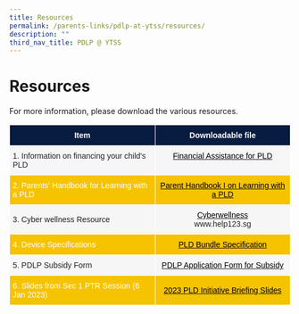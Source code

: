 ```yaml
---
title: Resources
permalink: /parents-links/pdlp-at-ytss/resources/
description: ""
third_nav_title: PDLP @ YTSS
---
```

# **Resources**

For more information, please download the various resources.

[](/files/Financial%20Assistance%20for%20PLD.pdf)
[](/files/Parent%20Handbook%20I%20on%20Learning%20with%20a%20PLD.pdf)
[](/files/Cyberwellness.pdf)
[](/files/PLD%20Bundle%20Specification.pdf)
[](/files/PDLP%20Application%20Form%20for%20Subsidy.pdf)
[](/files/2023%20PLD%20Initiative%20Briefing%20Slides.pdf)




<table style="border-collapse:collapse;border-spacing:0" class="tg"><thead><tr><th style="background-color:#081C41;border-color:#ffffff;border-style:solid;border-width:1px;color:#FFF;font-family:Arial, sans-serif;font-size:14px;font-weight:bold;overflow:hidden;padding:10px 5px;text-align:center;vertical-align:middle;word-break:normal"><span style="color:#FFF;background-color:#081C41">Item</span></th><th style="background-color:#081C41;border-color:#ffffff;border-style:solid;border-width:1px;color:#FFF;font-family:Arial, sans-serif;font-size:14px;font-weight:bold;overflow:hidden;padding:10px 5px;text-align:center;vertical-align:middle;word-break:normal"><span style="color:#FFF;background-color:#081C41">Downloadable file </span></th></tr></thead><tbody><tr><td style="background-color:#F6F6F6;border-color:#ffffff;border-style:solid;border-width:1px;color:#232323;font-family:Arial, sans-serif;font-size:14px;overflow:hidden;padding:10px 5px;text-align:left;vertical-align:middle;word-break:normal"><span style="color:#232323;background-color:transparent">1. Information on financing your child's PLD</span>    </td><td style="background-color:#F6F6F6;border-color:#ffffff;border-style:solid;border-width:1px;color:#232323;font-family:Arial, sans-serif;font-size:14px;overflow:hidden;padding:10px 5px;text-align:center;vertical-align:top;word-break:normal"><a href="/files/Financial%20Assistance%20for%20PLD.pdf" target="_blank" rel="noopener noreferrer"><span style="text-decoration:none;color:#000">Financial Assistance for PLD</span></a></td></tr><tr><td style="background-color:#F6C300;border-color:#ffffff;border-style:solid;border-width:1px;color:#FFF;font-family:Arial, sans-serif;font-size:14px;overflow:hidden;padding:10px 5px;text-align:left;vertical-align:middle;word-break:normal"><span style="color:#FFF;background-color:transparent">2. Parents' Handbook for Learning with a PLD </span></td><td style="background-color:#F6C300;border-color:#ffffff;border-style:solid;border-width:1px;color:#FFF;font-family:Arial, sans-serif;font-size:14px;overflow:hidden;padding:10px 5px;text-align:center;vertical-align:top;word-break:normal"><a href="/files/Parent%20Handbook%20I%20on%20Learning%20with%20a%20PLD.pdf" target="_blank" rel="noopener noreferrer"><span style="text-decoration:none;color:#000">Parent Handbook I on Learning with a PLD</span></a></td></tr><tr><td style="background-color:#F6F6F6;border-color:#ffffff;border-style:solid;border-width:1px;color:#232323;font-family:Arial, sans-serif;font-size:14px;overflow:hidden;padding:10px 5px;text-align:left;vertical-align:middle;word-break:normal"><span style="color:#232323;background-color:transparent">3. Cyber wellness Resource</span></td><td style="background-color:#F6F6F6;border-color:#ffffff;border-style:solid;border-width:1px;color:#232323;font-family:Arial, sans-serif;font-size:14px;overflow:hidden;padding:10px 5px;text-align:center;vertical-align:middle;word-break:normal"><span style="color:#232323;background-color:transparent"> </span><a href="/files/Cyberwellness.pdf"><span style="text-decoration:none;color:#000">Cyberwellness</span></a><br><span style="color:#232323;background-color:transparent">www.help123.sg</span></td></tr><tr><td style="background-color:#F6C300;border-color:#ffffff;border-style:solid;border-width:1px;color:#FFF;font-family:Arial, sans-serif;font-size:14px;overflow:hidden;padding:10px 5px;text-align:left;vertical-align:middle;word-break:normal"><span style="color:#FFF;background-color:transparent">4. Device Specifications </span>    </td><td style="background-color:#F6C300;border-color:#ffffff;border-style:solid;border-width:1px;color:#FFF;font-family:Arial, sans-serif;font-size:14px;overflow:hidden;padding:10px 5px;text-align:center;vertical-align:middle;word-break:normal"><span style="color:#FFF;background-color:transparent"> </span><a href="/files/PLD%20Bundle%20Specification.pdf"><span style="text-decoration:none;color:#000">PLD Bundle Specification </span></a></td></tr><tr><td style="background-color:#F6F6F6;border-color:#ffffff;border-style:solid;border-width:1px;color:#232323;font-family:Arial, sans-serif;font-size:14px;overflow:hidden;padding:10px 5px;text-align:left;vertical-align:middle;word-break:normal"><span style="color:#232323;background-color:transparent">5. PDLP Subsidy Form </span>   </td><td style="background-color:#F6F6F6;border-color:#ffffff;border-style:solid;border-width:1px;color:#232323;font-family:Arial, sans-serif;font-size:14px;overflow:hidden;padding:10px 5px;text-align:center;vertical-align:top;word-break:normal"><a href="/files/PDLP%20Application%20Form%20for%20Subsidy.pdf"><span style="text-decoration:none;color:#000">PDLP Application Form for Subsidy</span></a></td></tr><tr><td style="background-color:#F6C300;border-color:#ffffff;border-style:solid;border-width:1px;color:#FFF;font-family:Arial, sans-serif;font-size:14px;overflow:hidden;padding:10px 5px;text-align:left;vertical-align:middle;word-break:normal"><span style="color:#FFF;background-color:transparent">6. Slides from Sec 1 PTR Session (6 Jan 2023) </span></td><td style="background-color:#F6C300;border-color:#ffffff;border-style:solid;border-width:1px;color:#FFF;font-family:Arial, sans-serif;font-size:14px;overflow:hidden;padding:10px 5px;text-align:center;vertical-align:middle;word-break:normal"><span style="color:#FFF;background-color:transparent"> </span><a href="/files/2023%20PLD%20Initiative%20Briefing%20Slides.pdf"><span style="text-decoration:none;color:#000">2023 PLD Initiative Briefing Slides</span></a></td></tr></tbody></table>